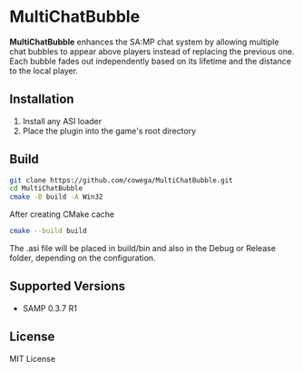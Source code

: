 # MultiChatBubble
**MultiChatBubble** enhances the SA:MP chat system by allowing multiple chat bubbles to appear above players instead of replacing the previous one.  
Each bubble fades out independently based on its lifetime and the distance to the local player.

## Installation
1. Install any ASI loader
2. Place the plugin into the game's root directory

## Build
```bash
git clone https://github.com/cowega/MultiChatBubble.git
cd MultiChatBubble
cmake -B build -A Win32
```
After creating CMake cache
```bash
cmake --build build
```
The .asi file will be placed in build/bin and also in the Debug or Release folder, depending on the configuration.

## Supported Versions
* SAMP 0.3.7 R1

## License
MIT License